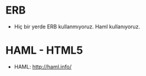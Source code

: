# ERB

* Hiç bir yerde ERB kullanmıyoruz. Haml kullanıyoruz.

# HAML - HTML5

* HAML: http://haml.info/
